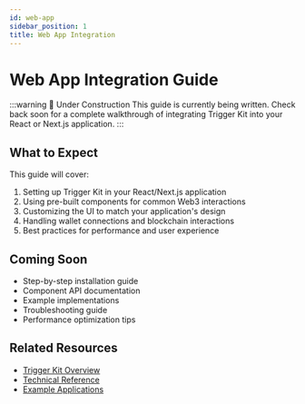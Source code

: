 ```yaml
---
id: web-app
sidebar_position: 1
title: Web App Integration
---
```


# Web App Integration Guide

:::warning 🚧 Under Construction
This guide is currently being written. Check back soon for a complete walkthrough of integrating Trigger Kit into your React or Next.js application.
:::

## What to Expect

This guide will cover:

1. Setting up Trigger Kit in your React/Next.js application
2. Using pre-built components for common Web3 interactions
3. Customizing the UI to match your application's design
4. Handling wallet connections and blockchain interactions
5. Best practices for performance and user experience

## Coming Soon

- Step-by-step installation guide
- Component API documentation
- Example implementations
- Troubleshooting guide
- Performance optimization tips

## Related Resources

- [Trigger Kit Overview](../overview.md)
- [Technical Reference](../reference/overview.md)
- [Example Applications](https://github.com/SherryLabs/trigger-kit-examples) 